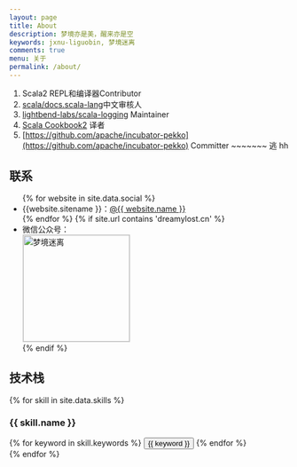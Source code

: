 ```yaml
---
layout: page
title: About
description: 梦境亦是美，醒来亦是空
keywords: jxnu-liguobin, 梦境迷离
comments: true
menu: 关于
permalink: /about/
---
```


1. Scala2 REPL和编译器Contributor
2. [scala/docs.scala-lang](https://github.com/scala/docs.scala-lang)中文审核人
3. [lightbend-labs/scala-logging](https://github.com/lightbend-labs/scala-logging) Maintainer
4. [Scala Cookbook2](https://github.com/bitlap/ScalaCookbook) 译者
5. [https://github.com/apache/incubator-pekko](https://github.com/apache/incubator-pekko) Committer  ~~~~~~~ 逃 hh

## 联系

<ul>
{% for website in site.data.social %}
<li>{{website.sitename }}：<a href="{{ website.url }}" target="_blank">@{{ website.name }}</a></li>
{% endfor %}
{% if site.url contains 'dreamylost.cn' %}
<li>
微信公众号：<br />
<img style="height:192px;width:192px;border:1px solid lightgrey;" src="{{ assets_base_url }}/assets/images/qrcode.jpg" alt="梦境迷离" />
</li>
{% endif %}
</ul>

## 技术栈

{% for skill in site.data.skills %}
### {{ skill.name }}
<div class="btn-inline">
{% for keyword in skill.keywords %}
<button class="btn btn-outline" type="button">{{ keyword }}</button>
{% endfor %}
</div>
{% endfor %}
